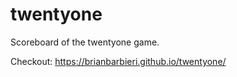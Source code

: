 # twentyone
Scoreboard of the twentyone game.

Checkout: https://brianbarbieri.github.io/twentyone/
